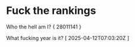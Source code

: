 # Fuck the rankings

Who the hell am I?
{ 28011141 }

What fucking year is it?
[ 2025-04-12T07:03:20Z ]
